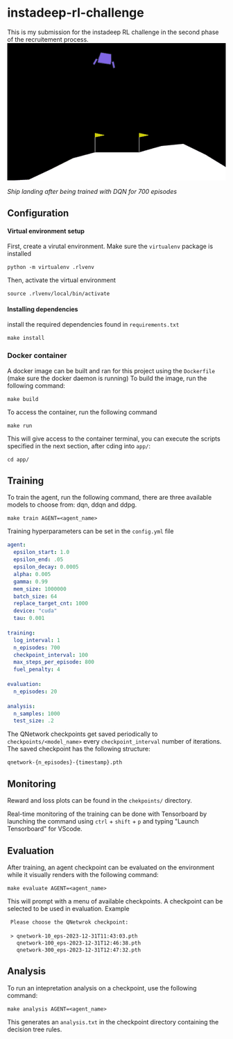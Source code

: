 # instadeep-rl-challenge
This is my submission for the instadeep RL challenge in the second phase of the recruitement process.
![Lunar-Landing GIF after training agent using DQN](./artefacts/successful_landing.gif)

*Ship landing after being trained with DQN for 700 episodes*


## Configuration

#### Virtual environment setup
First, create a virutal environment. Make sure the `virtualenv` package is installed
```SHELL
python -m virtualenv .rlvenv
```
Then, activate the virtual environment
```SHELL
source .rlvenv/local/bin/activate
```
#### Installing dependencies
install the required dependencies found in `requirements.txt`
```SHELL
make install
```

### Docker container
A docker image can be built and ran for this project using the `Dockerfile` (make sure the docker daemon is running)
To build the image, run the following command: 
```SHELL
make build
```
To access the container, run the following command
```SHELL
make run
```
This will give access to the container terminal, you can execute the scripts specified in the next section, after cding into `app/`:
```SHELL
cd app/
```

## Training
To train the agent, run the following command, there are three available models to choose from: dqn, ddqn and ddpg.
```SHELL
make train AGENT=<agent_name>
```


Training hyperparameters can be set in the `config.yml` file
```YAML
agent:
  epsilon_start: 1.0
  epsilon_end: .05
  epsilon_decay: 0.0005
  alpha: 0.005
  gamma: 0.99
  mem_size: 1000000
  batch_size: 64
  replace_target_cnt: 1000
  device: "cuda"
  tau: 0.001

training:
  log_interval: 1
  n_episodes: 700
  checkpoint_interval: 100
  max_steps_per_episode: 800
  fuel_penalty: 4

evaluation:
  n_episodes: 20

analysis:
  n_samples: 1000
  test_size: .2

```
The QNetwork checkpoints get saved periodically to `checkpoints/<model_name>` every `checkpoint_interval` number of iterations.
The saved checkpoint has the following structure:
```SHELL
qnetwork-{n_episodes}-{timestamp}.pth
```
## Monitoring
Reward and loss plots can be found in the `chekpoints/` directory.

Real-time monitoring of the training can be done with Tensorboard by launching the command using `ctrl` + `shift` + `p` and typing "Launch Tensorboard" for VScode.


## Evaluation
After training, an agent checkpoint can be evaluated on the environment while it visually renders with the following command:
```SHELL
make evaluate AGENT=<agent_name>
```

This will prompt with a menu of available checkpoints. A checkpoint can be selected to be used in evaluation. Example
```
 Please choose the QNetwrok checkpoint:

 > qnetwork-10_eps-2023-12-31T11:43:03.pth
   qnetwork-100_eps-2023-12-31T12:46:38.pth
   qnetwork-300_eps-2023-12-31T12:47:32.pth
```
## Analysis
To run an intepretation analysis on a checkpoint, use the following command:
```SHELL
make analysis AGENT=<agent_name>
```
This generates an `analysis.txt` in the checkpoint directory containing the decision tree rules.
